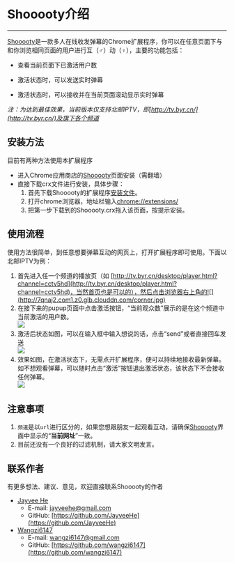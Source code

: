 # Shooooty介绍

---

[Shooooty](https://chrome.google.com/webstore/detail/shooooty/aifdchekbmlmleaaahcdiichijehnmee?hl=zh-CN)是一款多人在线收发弹幕的Chrome扩展程序，你可以在任意页面下与和你浏览相同页面的用户进行互（♂）动（♀），主要的功能包括：

- 查看当前页面下已激活用户数

- 激活状态时，可以发送实时弹幕

- 激活状态时，可以接收并在当前页面滚动显示实时弹幕

*注：为达到最佳效果，当前版本仅支持北邮IPTV，即[http://tv.byr.cn/](http://tv.byr.cn/)及旗下各个频道*

## 安装方法
目前有两种方法使用本扩展程序

- 进入Chrome应用商店的[Shooooty](https://chrome.google.com/webstore/detail/shooooty/aifdchekbmlmleaaahcdiichijehnmee?hl=zh-CN)页面安装（需翻墙）  
- 直接下载crx文件进行安装，具体步骤：
	1. 首先下载Shooooty的扩展程序[安装文件](http://project-curtain.avosapps.com/download)。
	2. 打开chrome浏览器，地址栏输入[chrome://extensions/](chrome://extensions/)
	3. 把第一步下载到的Shooooty.crx拖入该页面，按提示安装。

## 使用流程
使用方法很简单，到任意想要弹幕互动的网页上，打开扩展程序即可使用。下面以北邮IPTV为例： 
 
1. 首先进入任一个频道的播放页（如 [http://tv.byr.cn/desktop/player.html?channel=cctv5hd](http://tv.byr.cn/desktop/player.html?channel=cctv5hd)，当然首页也是可以的），然后点击浏览器右上角的![](http://7qnaj2.com1.z0.glb.clouddn.com/corner.jpg)
2. 在接下来的pupup页面中点击激活按钮，“当前观众数”展示的是在这个频道中当前激活的用户数。  
![](http://7qnaj2.com1.z0.glb.clouddn.com/initial.jpg) 
3. 激活后状态如图，可以在输入框中输入想说的话，点击“send”或者直接回车发送  
![](http://7qnaj2.com1.z0.glb.clouddn.com/input.jpg)
4. 效果如图，在激活状态下，无需点开扩展程序，便可以持续地接收最新弹幕。如不想观看弹幕，可以随时点击“激活”按钮退出激活状态，该状态下不会接收任何弹幕。  
![](http://7qnaj2.com1.z0.glb.clouddn.com/display.jpg)  
 
## 注意事项
1. `频道`是以`url`进行区分的，如果您想跟朋友一起观看互动，请确保[Shooooty](https://chrome.google.com/webstore/detail/shooooty/aifdchekbmlmleaaahcdiichijehnmee?hl=zh-CN)界面中显示的“**当前网址**”一致。
2. 目前还没有一个良好的过滤机制，请大家文明发言。
 

## 联系作者
有更多想法、建议、意见，欢迎直接联系Shooooty的作者  

- [Jayvee He](http://jayveehe.github.io)
	- E-mail: jayveehe@gmail.com
	- GitHub: [https://github.com/JayveeHe](https://github.com/JayveeHe)
- [Wangzi6147](http://wangzi6147.github.io)
	- E-mail: wangzi6147@gmail.com
	- GitHub: [https://github.com/wangzi6147](https://github.com/wangzi6147)
